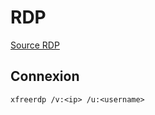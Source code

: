 # RDP

[Source RDP](https://www.malekal.com/connexion-bureau-a-distance-a-windows-a-partir-de-linux-avec-un-client-rdp/)

## Connexion

```xfreerdp /v:<ip> /u:<username>```

